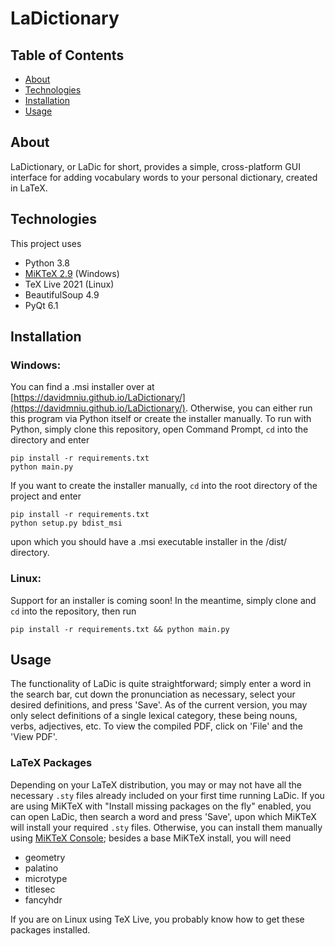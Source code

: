 # LaDictionary

## Table of Contents
* [About](#about)
* [Technologies](#technologies)
* [Installation](#installation)
* [Usage](#usage)

## About
LaDictionary, or LaDic for short, provides a simple, cross-platform GUI interface for adding vocabulary words to your personal dictionary, created in LaTeX.

## Technologies
This project uses
* Python 3.8
* [MiKTeX 2.9](https://miktex.org/howto/download-miktex-2-9) (Windows)
* TeX Live 2021 (Linux)
* BeautifulSoup 4.9
* PyQt 6.1

## Installation

### Windows:
You can find a .msi installer over at [https://davidmniu.github.io/LaDictionary/](https://davidmniu.github.io/LaDictionary/). Otherwise, you can either run this program via Python itself or create the installer manually. To run with Python, simply clone this repository, open Command Prompt, `cd` into the directory and enter

```
pip install -r requirements.txt
python main.py
```

If you want to create the installer manually, `cd` into the root directory of the project and enter

```
pip install -r requirements.txt
python setup.py bdist_msi
```
upon which you should have a .msi executable installer in the /dist/ directory.

### Linux:
Support for an installer is coming soon! In the meantime, simply clone and `cd` into the repository, then run

```
pip install -r requirements.txt && python main.py
```

## Usage
The functionality of LaDic is quite straightforward; simply enter a word in the search bar, cut down the pronunciation as necessary, select your desired definitions, and press 'Save'. As of the current version, you may only select definitions of a single lexical category, these being nouns, verbs, adjectives, etc. To view the compiled PDF, click on 'File' and the 'View PDF'.

### LaTeX Packages
Depending on your LaTeX distribution, you may or may not have all the necessary `.sty` files already included on your first time running LaDic. If you are using MiKTeX with "Install missing packages on the fly" enabled, you can open LaDic, then search a word and press 'Save', upon which MiKTeX will install your required `.sty` files. Otherwise, you can install them manually using [MiKTeX Console](https://tex.stackexchange.com/questions/484084/how-can-i-install-a-package-on-miktex); besides a base MiKTeX install, you will need

* geometry
* palatino
* microtype
* titlesec
* fancyhdr

If you are on Linux using TeX Live, you probably know how to get these packages installed.
